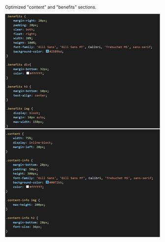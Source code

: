 Optimized "content" and "benefits" sections.




![Screenshot|400x400](./assets/Screenshots/Benefits_corrected.jpg)
![Screenshot|400x400](./assets/Screenshots/content_corrected.png)